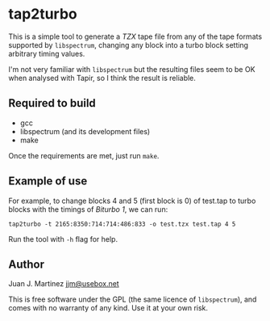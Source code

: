 tap2turbo
=========

This is a simple tool to generate a *TZX* tape file from any of the tape formats
supported by `libspectrum`, changing any block into a turbo block setting
arbitrary timing values.

I'm not very familiar with `libspectrum` but the resulting files seem to be OK
when analysed with Tapir, so I think the result is reliable.


Required to build
-----------------

 - gcc
 - libspectrum (and its development files)
 - make

Once the requirements are met, just run `make`.


Example of use
--------------

For example, to change blocks 4 and 5 (first block is 0) of test.tap to
turbo blocks with the timings of *Biturbo 1*, we can run:

    tap2turbo -t 2165:8350:714:714:486:833 -o test.tzx test.tap 4 5

Run the tool with `-h` flag for help.


Author
------

Juan J. Martinez <jjm@usebox.net>

This is free software under the GPL (the same licence of `libspectrum`), and
comes with no warranty of any kind. Use it at your own risk.

